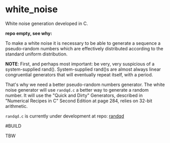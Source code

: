 # white_noise
White noise generation developed in C.

**repo empty, see why:**

To make a white noise it is necessary to be able to generate a sequence a pseudo-random numbers which are effectively distributed according to the standard uniform distribution.

**NOTE**:
First, and perhaps most important: be very, very suspicious of a 
system-supplied rand(). System-supplied rand()s are almost always 
linear congruential generators that will eventually repeat itself,
with a period.

That's why we need a better pseudo-random numbers generator. The white noise generator will use `randqd.c` a better way to generate a random number. It will use the "Quick and Dirty" Generators, described in "Numerical Recipes in C" Second Edition at page 284, relies on 32-bit arithmetic. 

`randqd.c` is currently under development at repo: [randqd](https://github.com/alessandrocuda/randqd)



#BUILD

TBW